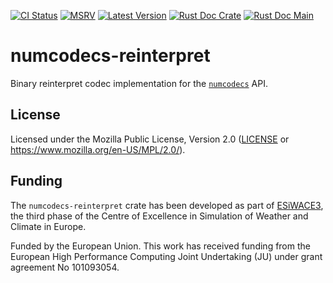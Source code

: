 [![CI Status]][workflow] [![MSRV]][repo] [![Latest Version]][crates.io] [![Rust Doc Crate]][docs.rs] [![Rust Doc Main]][docs]

[CI Status]: https://img.shields.io/github/actions/workflow/status/juntyr/numcodecs-rs/ci.yml?branch=main
[workflow]: https://github.com/juntyr/numcodecs-rs/actions/workflows/ci.yml?query=branch%3Amain

[MSRV]: https://img.shields.io/badge/MSRV-1.82.0-blue
[repo]: https://github.com/juntyr/numcodecs-rs

[Latest Version]: https://img.shields.io/crates/v/numcodecs-reinterpret
[crates.io]: https://crates.io/crates/numcodecs-reinterpret

[Rust Doc Crate]: https://img.shields.io/docsrs/numcodecs-reinterpret
[docs.rs]: https://docs.rs/numcodecs-reinterpret/

[Rust Doc Main]: https://img.shields.io/badge/docs-main-blue
[docs]: https://juntyr.github.io/numcodecs-rs/numcodecs_reinterpret

# numcodecs-reinterpret

Binary reinterpret codec implementation for the [`numcodecs`] API.

[`numcodecs`]: https://docs.rs/numcodecs/0.2/numcodecs/

## License

Licensed under the Mozilla Public License, Version 2.0 ([LICENSE](LICENSE) or https://www.mozilla.org/en-US/MPL/2.0/).

## Funding

The `numcodecs-reinterpret` crate has been developed as part of [ESiWACE3](https://www.esiwace.eu), the third phase of the Centre of Excellence in Simulation of Weather and Climate in Europe.

Funded by the European Union. This work has received funding from the European High Performance Computing Joint Undertaking (JU) under grant agreement No 101093054.
